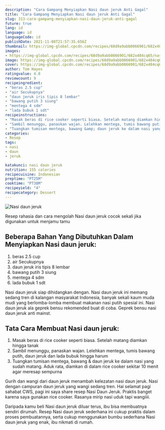 ```yaml
---
description: "Cara Gampang Menyiapkan Nasi daun jeruk Anti Gagal"
title: "Cara Gampang Menyiapkan Nasi daun jeruk Anti Gagal"
slug: 313-cara-gampang-menyiapkan-nasi-daun-jeruk-anti-gagal
future: true
lang: id
language: id
languageCode: id
publishDate: 2021-11-08T21:57:35.656Z 
thumbnail: https://img-global.cpcdn.com/recipes/68d9a9abb0866901/682x484cq65/nasi-daun-jeruk-foto-resep-utama.png
images:
- https://img-global.cpcdn.com/recipes/68d9a9abb0866901/682x484cq65/nasi-daun-jeruk-foto-resep-utama.png
image: https://img-global.cpcdn.com/recipes/68d9a9abb0866901/682x484cq65/nasi-daun-jeruk-foto-resep-utama.png
cover: https://img-global.cpcdn.com/recipes/68d9a9abb0866901/682x484cq65/nasi-daun-jeruk-foto-resep-utama.png
author: Tom Hayes
ratingvalue: 4.8
reviewcount: 9
recipeingredient:
- "beras 2.5 cup"
- "air Secukupnya"
- "daun jeruk iris tipis 8 lembar"
- "bawang putih 3 siung"
- "mentega 4 sdm"
- "lada bubuk 1 sdt"
recipeinstructions:
- "Masak beras di rice cooker seperti biasa. Setelah matang diamkan hingga tanak"
- "Sambil menunggu, panaskan wajan. Lelehkan mentega, tumis bawang putih, daun jeruk dan lada bubuk hingga harum"
- "Tuangkan tumisan mentega, bawang &amp; daun jeruk ke dalam nasi yang sudah matang. Aduk rata, diamkan di dalam rice cooker sekitar 10 menit agar meresap sempurna"
categories:
- Resep
tags:
- nasi
- daun
- jeruk

katakunci: nasi daun jeruk 
nutrition: 155 calories
recipecuisine: Indonesian
preptime: "PT25M"
cooktime: "PT38M"
recipeyield: "4"
recipecategory: Dessert
---
```



![Nasi daun jeruk](https://img-global.cpcdn.com/recipes/68d9a9abb0866901/682x484cq65/nasi-daun-jeruk-foto-resep-utama.png)

Resep rahasia dan cara mengolah  Nasi daun jeruk cocok sekali jika digunakan untuk menjamu tamu

<!--inarticleads1-->

## Beberapa Bahan Yang Dibutuhkan Dalam Menyiapkan Nasi daun jeruk:

1. beras 2.5 cup
1. air Secukupnya
1. daun jeruk iris tipis 8 lembar
1. bawang putih 3 siung
1. mentega 4 sdm
1. lada bubuk 1 sdt

Nasi daun jeruk siap dihidangkan dengan. Nasi daun jeruk ini memang sedang tren di kalangan masyarakat Indonesia, banyak sekali kaum muda mudi yang berlomba-lomba membuat makanan nasi putih spesial ini. Nasi daun jeruk ala geprek bensu rekomended buat di coba. Geprek bensu nasi daun jeruk anti mainst. 

<!--inarticleads2-->

## Tata Cara Membuat Nasi daun jeruk:

1. Masak beras di rice cooker seperti biasa. Setelah matang diamkan hingga tanak
1. Sambil menunggu, panaskan wajan. Lelehkan mentega, tumis bawang putih, daun jeruk dan lada bubuk hingga harum
1. Tuangkan tumisan mentega, bawang &amp; daun jeruk ke dalam nasi yang sudah matang. Aduk rata, diamkan di dalam rice cooker sekitar 10 menit agar meresap sempurna


Gurih dan wangi dari daun jeruk menambah kelezatan nasi daun jeruk. Nasi dengan campuran daun jeruk yang wangi sedang tren. Hai selamat pagi sahabat CWS, pagi ini saya share resep Nasi Daun Jeruk. Praktis banget karena saya gunakan rice cooker. Rasanya mirip nasi uduk tapi wangiiii. 

Daripada kamu beli  Nasi daun jeruk  diluar terus, ibu  bisa membuatnya sendiri dirumah. Resep  Nasi daun jeruk  sederhana ini cukup praktis dalam proses pembuatannya, serta cukup menggunakan bumbu sederhana  Nasi daun jeruk  yang enak, ibu nikmati di rumah.
